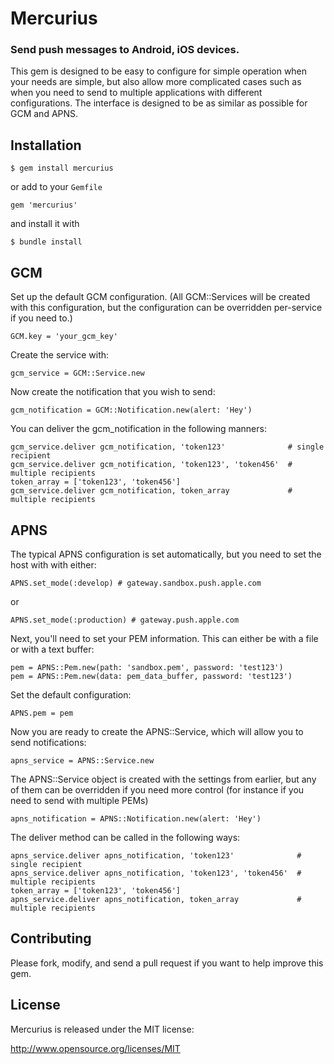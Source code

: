 # Mercurius

### Send push messages to Android, iOS devices.

This gem is designed to be easy to configure for simple operation when your needs are simple, but also allow more complicated cases such as when you need to send to multiple applications with different configurations. The interface is designed to be as similar as possible for GCM and APNS.

## Installation

    $ gem install mercurius

or add to your ``Gemfile``

    gem 'mercurius'

and install it with

    $ bundle install

## GCM

Set up the default GCM configuration. (All GCM::Services will be created with this configuration, but the configuration can be overridden per-service if you need to.)

    GCM.key = 'your_gcm_key'

Create the service with:

    gcm_service = GCM::Service.new

Now create the notification that you wish to send:

    gcm_notification = GCM::Notification.new(alert: 'Hey')

You can deliver the gcm_notification in the following manners:

    gcm_service.deliver gcm_notification, 'token123'              # single recipient
    gcm_service.deliver gcm_notification, 'token123', 'token456'  # multiple recipients
    token_array = ['token123', 'token456']
    gcm_service.deliver gcm_notification, token_array             # multiple recipients

## APNS

The typical APNS configuration is set automatically, but you need to set the host with with either:

    APNS.set_mode(:develop) # gateway.sandbox.push.apple.com

or

    APNS.set_mode(:production) # gateway.push.apple.com

Next, you'll need to set your PEM information. This can either be with a file or with a text buffer:

    pem = APNS::Pem.new(path: 'sandbox.pem', password: 'test123')
    pem = APNS::Pem.new(data: pem_data_buffer, password: 'test123')

Set the default configuration:

    APNS.pem = pem

Now you are ready to create the APNS::Service, which will allow you to send notifications:

    apns_service = APNS::Service.new

The APNS::Service object is created with the settings from earlier, but any of them can be overridden if you need more control (for instance if you need to send with multiple PEMs)

    apns_notification = APNS::Notification.new(alert: 'Hey')

The deliver method can be called in the following ways:

    apns_service.deliver apns_notification, 'token123'              # single recipient
    apns_service.deliver apns_notification, 'token123', 'token456'  # multiple recipients
    token_array = ['token123', 'token456']
    apns_service.deliver apns_notification, token_array             # multiple recipients

## Contributing

Please fork, modify, and send a pull request if you want to help improve this gem.

## License

Mercurius is released under the MIT license:

http://www.opensource.org/licenses/MIT
